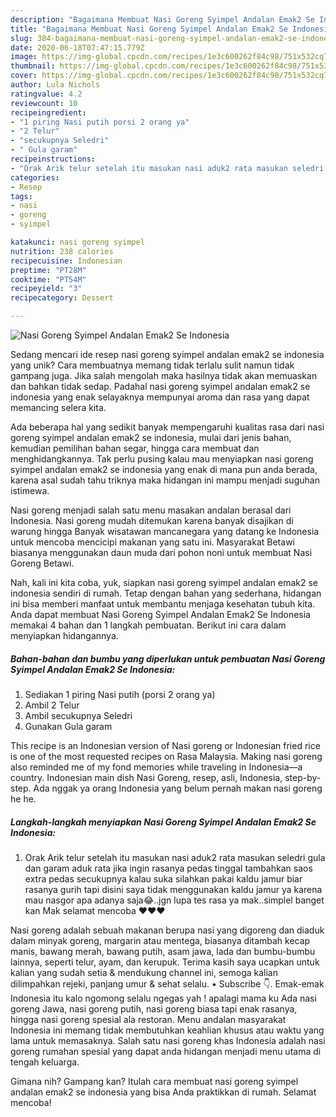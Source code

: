 ```yaml
---
description: "Bagaimana Membuat Nasi Goreng Syimpel Andalan Emak2 Se Indonesia yang Bisa Manjain Lidah"
title: "Bagaimana Membuat Nasi Goreng Syimpel Andalan Emak2 Se Indonesia yang Bisa Manjain Lidah"
slug: 384-bagaimana-membuat-nasi-goreng-syimpel-andalan-emak2-se-indonesia-yang-bisa-manjain-lidah
date: 2020-06-18T07:47:15.779Z
image: https://img-global.cpcdn.com/recipes/1e3c600262f84c98/751x532cq70/nasi-goreng-syimpel-andalan-emak2-se-indonesia-foto-resep-utama.jpg
thumbnail: https://img-global.cpcdn.com/recipes/1e3c600262f84c98/751x532cq70/nasi-goreng-syimpel-andalan-emak2-se-indonesia-foto-resep-utama.jpg
cover: https://img-global.cpcdn.com/recipes/1e3c600262f84c98/751x532cq70/nasi-goreng-syimpel-andalan-emak2-se-indonesia-foto-resep-utama.jpg
author: Lula Nichols
ratingvalue: 4.2
reviewcount: 10
recipeingredient:
- "1 piring Nasi putih porsi 2 orang ya"
- "2 Telur"
- "secukupnya Seledri"
- " Gula garam"
recipeinstructions:
- "Orak Arik telur setelah itu masukan nasi aduk2 rata masukan seledri gula dan garam aduk rata jika ingin rasanya pedas tinggal tambahkan saos extra pedas secukupnya kalau suka silahkan pakai kaldu jamur biar rasanya gurih tapi disini saya tidak menggunakan kaldu jamur ya karena mau nasgor apa adanya saja😂..jgn lupa tes rasa ya mak..simplel banget kan Mak selamat mencoba ❤️❤️❤️"
categories:
- Resep
tags:
- nasi
- goreng
- syimpel

katakunci: nasi goreng syimpel 
nutrition: 238 calories
recipecuisine: Indonesian
preptime: "PT28M"
cooktime: "PT54M"
recipeyield: "3"
recipecategory: Dessert

---
```



![Nasi Goreng Syimpel Andalan Emak2 Se Indonesia](https://img-global.cpcdn.com/recipes/1e3c600262f84c98/751x532cq70/nasi-goreng-syimpel-andalan-emak2-se-indonesia-foto-resep-utama.jpg)

Sedang mencari ide resep nasi goreng syimpel andalan emak2 se indonesia yang unik? Cara membuatnya memang tidak terlalu sulit namun tidak gampang juga. Jika salah mengolah maka hasilnya tidak akan memuaskan dan bahkan tidak sedap. Padahal nasi goreng syimpel andalan emak2 se indonesia yang enak selayaknya mempunyai aroma dan rasa yang dapat memancing selera kita.

Ada beberapa hal yang sedikit banyak mempengaruhi kualitas rasa dari nasi goreng syimpel andalan emak2 se indonesia, mulai dari jenis bahan, kemudian pemilihan bahan segar, hingga cara membuat dan menghidangkannya. Tak perlu pusing kalau mau menyiapkan nasi goreng syimpel andalan emak2 se indonesia yang enak di mana pun anda berada, karena asal sudah tahu triknya maka hidangan ini mampu menjadi suguhan istimewa.

Nasi goreng menjadi salah satu menu masakan andalan berasal dari Indonesia. Nasi goreng mudah ditemukan karena banyak disajikan di warung hingga Banyak wisatawan mancanegara yang datang ke Indonesia untuk mencoba mencicipi makanan yang satu ini. Masyarakat Betawi biasanya menggunakan daun muda dari pohon noni untuk membuat Nasi Goreng Betawi.


Nah, kali ini kita coba, yuk, siapkan nasi goreng syimpel andalan emak2 se indonesia sendiri di rumah. Tetap dengan bahan yang sederhana, hidangan ini bisa memberi manfaat untuk membantu menjaga kesehatan tubuh kita. Anda dapat membuat Nasi Goreng Syimpel Andalan Emak2 Se Indonesia memakai 4 bahan dan 1 langkah pembuatan. Berikut ini cara dalam menyiapkan hidangannya.

<!--inarticleads1-->

##### Bahan-bahan dan bumbu yang diperlukan untuk pembuatan Nasi Goreng Syimpel Andalan Emak2 Se Indonesia:

1. Sediakan 1 piring Nasi putih (porsi 2 orang ya)
1. Ambil 2 Telur
1. Ambil secukupnya Seledri
1. Gunakan  Gula garam


This recipe is an Indonesian version of Nasi goreng or Indonesian fried rice is one of the most requested recipes on Rasa Malaysia. Making nasi goreng also reminded me of my fond memories while traveling in Indonesia—a country. Indonesian main dish Nasi Goreng, resep, asli, Indonesia, step-by-step. Ada nggak ya orang Indonesia yang belum pernah makan nasi goreng he he. 

<!--inarticleads2-->

##### Langkah-langkah menyiapkan Nasi Goreng Syimpel Andalan Emak2 Se Indonesia:

1. Orak Arik telur setelah itu masukan nasi aduk2 rata masukan seledri gula dan garam aduk rata jika ingin rasanya pedas tinggal tambahkan saos extra pedas secukupnya kalau suka silahkan pakai kaldu jamur biar rasanya gurih tapi disini saya tidak menggunakan kaldu jamur ya karena mau nasgor apa adanya saja😂..jgn lupa tes rasa ya mak..simplel banget kan Mak selamat mencoba ❤️❤️❤️


Nasi goreng adalah sebuah makanan berupa nasi yang digoreng dan diaduk dalam minyak goreng, margarin atau mentega, biasanya ditambah kecap manis, bawang merah, bawang putih, asam jawa, lada dan bumbu-bumbu lainnya, seperti telur, ayam, dan kerupuk. Terima kasih saya ucapkan untuk kalian yang sudah setia &amp; mendukung channel ini, semoga kalian dilimpahkan rejeki, panjang umur &amp; sehat selalu. • Subscribe 👇. Emak-emak Indonesia itu kalo ngomong selalu ngegas yah ! apalagi mama ku Ada nasi goreng Jawa, nasi goreng putih, nasi goreng biasa tapi enak rasanya, hingga nasi goreng spesial ala restoran. Menu andalan masyarakat Indonesia ini memang tidak membutuhkan keahlian khusus atau waktu yang lama untuk memasaknya. Salah satu nasi goreng khas Indonesia adalah nasi goreng rumahan spesial yang dapat anda hidangan menjadi menu utama di tengah keluarga. 

Gimana nih? Gampang kan? Itulah cara membuat nasi goreng syimpel andalan emak2 se indonesia yang bisa Anda praktikkan di rumah. Selamat mencoba!
